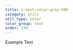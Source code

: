 ```yaml
---
title: s-text-color-gray-500
category: utils
util_type: color
color_group: text
order: 139
---
```

<div class="s-text-color-gray-500">Example Text</div>